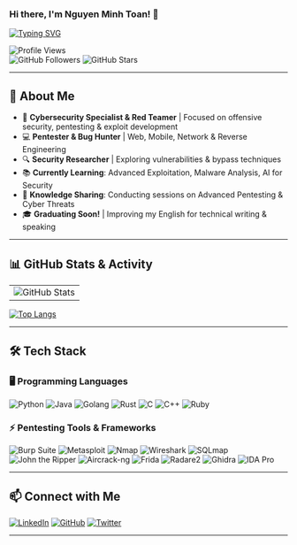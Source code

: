 ### Hi there, I'm **Nguyen Minh Toan**! 👋

[![Typing SVG](https://readme-typing-svg.demolab.com?font=Roboto&weight=500&size=21&duration=3000&pause=1000&color=31F781&random=false&width=435&lines=Pentester+%7C+Red+Teamer%7C+Bug+Hunter)](https://git.io/typing-svg)

![Profile Views](https://komarev.com/ghpvc/?username=toannguyen3107&color=red)  
![GitHub Followers](https://img.shields.io/github/followers/toannguyen3107?style=social)
![GitHub Stars](https://img.shields.io/github/stars/toannguyen3107?affiliations=OWNER&style=social)

---

## 🚀 About Me

- 🎯 **Cybersecurity Specialist & Red Teamer** | Focused on offensive security, pentesting & exploit development
- 💻 **Pentester & Bug Hunter** | Web, Mobile, Network & Reverse Engineering
- 🔍 **Security Researcher** | Exploring vulnerabilities & bypass techniques
- 📚 **Currently Learning**: Advanced Exploitation, Malware Analysis, AI for Security
- 📢 **Knowledge Sharing**: Conducting sessions on Advanced Pentesting & Cyber Threats
- 🎓 **Graduating Soon!** | Improving my English for technical writing & speaking

---

## 📊 GitHub Stats & Activity

<table>
  <tr>
    <td>
      <img src="https://github-readme-stats.vercel.app/api?username=toannguyen3107&show_icons=true&theme=dark" alt="GitHub Stats"/>
    </td>
  </tr>
</table>

[![Top Langs](https://github-readme-stats.vercel.app/api/top-langs/?username=toannguyen3107&layout=compact&theme=dark)](https://github.com/anuraghazra/github-readme-stats)

---

## 🛠️ Tech Stack

### 🖥️ Programming Languages
![Python](https://img.shields.io/badge/Python-3776AB?style=for-the-badge&logo=python&logoColor=white)
![Java](https://img.shields.io/badge/Java-ED8B00?style=for-the-badge&logo=openjdk&logoColor=white)
![Golang](https://img.shields.io/badge/Go-00ADD8?style=for-the-badge&logo=go&logoColor=white)
![Rust](https://img.shields.io/badge/Rust-000000?style=for-the-badge&logo=rust&logoColor=white)
![C](https://img.shields.io/badge/C-00599C?style=for-the-badge&logo=c&logoColor=white)
![C++](https://img.shields.io/badge/C%2B%2B-00599C?style=for-the-badge&logo=c%2B%2B&logoColor=white)
![Ruby](https://img.shields.io/badge/Ruby-CC342D?style=for-the-badge&logo=ruby&logoColor=white)

### ⚡ Pentesting Tools & Frameworks
![Burp Suite](https://img.shields.io/badge/Burp%20Suite-FF6F00?style=for-the-badge&logo=burp-suite&logoColor=white)
![Metasploit](https://img.shields.io/badge/Metasploit-0473A7?style=for-the-badge&logo=metasploit&logoColor=white)
![Nmap](https://img.shields.io/badge/Nmap-0078D7?style=for-the-badge&logo=nmap&logoColor=white)
![Wireshark](https://img.shields.io/badge/Wireshark-1679A7?style=for-the-badge&logo=wireshark&logoColor=white)
![SQLmap](https://img.shields.io/badge/SQLmap-800000?style=for-the-badge&logo=sqlite&logoColor=white)
![John the Ripper](https://img.shields.io/badge/John%20the%20Ripper-black?style=for-the-badge&logoColor=white)
![Aircrack-ng](https://img.shields.io/badge/Aircrack--ng-FF0000?style=for-the-badge&logo=aircrack-ng&logoColor=white)
![Frida](https://img.shields.io/badge/Frida-black?style=for-the-badge&logoColor=white)
![Radare2](https://img.shields.io/badge/Radare2-1679A7?style=for-the-badge&logo=radare2&logoColor=white)
![Ghidra](https://img.shields.io/badge/Ghidra-FF0000?style=for-the-badge&logo=ghidra&logoColor=white)
![IDA Pro](https://img.shields.io/badge/IDA%20Pro-000000?style=for-the-badge&logo=ida&logoColor=white)

---

## 📫 Connect with Me

[![LinkedIn](https://img.shields.io/badge/LinkedIn-Toan-blue?style=for-the-badge&logo=linkedin)](https://www.linkedin.com/in/your-profile)
[![GitHub](https://img.shields.io/badge/GitHub-toannguyen3107-black?style=for-the-badge&logo=github)](https://github.com/toannguyen3107)
[![Twitter](https://img.shields.io/badge/Twitter-@toannguyen3107-blue?style=for-the-badge&logo=twitter)](https://twitter.com/your-profile)

---
